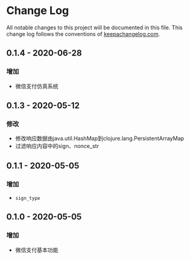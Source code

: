 # Change Log
All notable changes to this project will be documented in this file. This change log follows the conventions of [keepachangelog.com](http://keepachangelog.com/).

## 0.1.4 - 2020-06-28
### 增加
- 微信支付仿真系统

## 0.1.3 - 2020-05-12
### 修改
- 修改响应数据由java.util.HashMap到clojure.lang.PersistentArrayMap
- 过滤响应内容中的sign、nonce_str

## 0.1.1 - 2020-05-05
### 增加
- `sign_type`

## 0.1.0 - 2020-05-05
### 增加
- 微信支付基本功能

